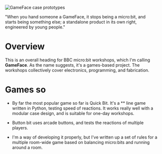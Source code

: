 ![GameFace case prototypes](http://jamesmedd.co.uk/images/gameface.jpg)

"When you hand someone a GameFace, it stops being a micro:bit, and starts being something else; a standalone product in its own right, engineered by young people."

# Overview

This is an overall heading for BBC micro:bit workshops, which I'm calling **GameFace**. As the name suggests, it's a games-based project. The workshops collectively cover electronics, programming, and fabrication.

# Games so

* By far the most popular game so far is Quick Bit. It's a ** line game written in Python, testing speed of reactions. It works really well with a modular case design, and is suitable for one-day workshops.

* Button bit uses arcade buttons, and tests the reactions of multiple players.

* I'm a way of developing it properly, but I've written up a set of rules for a multiple room-wide game based on balancing micro:bits and running around a room.
